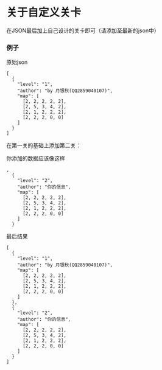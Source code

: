 # 关于自定义关卡

在JSON最后加上自己设计的关卡即可（请添加至最新的json中）

### 例子

原始json

```
[
  {
    "level": "1",
    "author": "by 月银秋(QQ2859040107)",
    "map": [
      [2, 2, 2, 2, 2],
      [2, 5, 3, 4, 2],
      [2, 1, 2, 2, 2],
      [2, 2, 2, 0, 0]
    ]
  }
]

```

在第一关的基础上添加第二关：

你添加的数据应该像这样
```
,
  {
    "level": "2",
    "author": "你的信息",
    "map": [
      [2, 2, 2, 2, 2],
      [2, 5, 3, 4, 2],
      [2, 1, 2, 2, 2],
      [2, 2, 2, 0, 0]
    ]
  }
```

最后结果

```
[
  {
    "level": "1",
    "author": "by 月银秋(QQ2859040107)",
    "map": [
      [2, 2, 2, 2, 2],
      [2, 5, 3, 4, 2],
      [2, 1, 2, 2, 2],
      [2, 2, 2, 0, 0]
    ]
  },
  {
    "level": "2",
    "author": "你的信息",
    "map": [
      [2, 2, 2, 2, 2],
      [2, 5, 3, 4, 2],
      [2, 1, 2, 2, 2],
      [2, 2, 2, 0, 0]
    ]
  }
]

```
